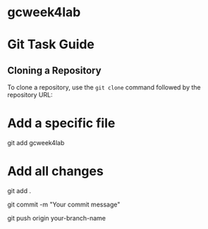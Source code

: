 # gcweek4lab

# Git Task Guide

## Cloning a Repository

To clone a repository, use the `git clone` command followed by the repository URL:

# Add a specific file

git add gcweek4lab

# Add all changes

git add .

git commit -m "Your commit message"

git push origin your-branch-name
